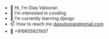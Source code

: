 - 👋 Hi, I’m Dias Valooran
- 👀 I’m interested in cooding
- 🌱 I’m currently learning django
- 📫 How to reach me daisvlooran@gmail.com
-  📱 +919605921937

<!---
ediot3/ediot3 is a ✨ special ✨ repository because its `README.md` (this file) appears on your GitHub profile.
You can click the Preview link to take a look at your changes.
--->
